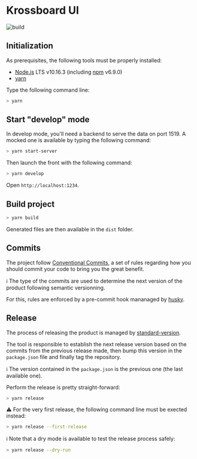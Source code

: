 # Krossboard UI

![build](https://github.com/2-alchemists/krossboard-ui/workflows/build/badge.svg)

## Initialization

As prerequisites, the following tools must be properly installed:

- [Node.js](https://nodejs.org/en/download/) LTS v10.16.3 (including [npm](https://www.npmjs.com/) v6.9.0)
- [yarn](https://yarnpkg.com/lang/en/)

Type the following command line:

```sh
> yarn

```

## Start "develop" mode

In develop mode, you'll need a backend to serve the data on port 1519. A mocked one is available by typing the following command:

```sh
> yarn start-server
```

Then launch the front with the following command:

```sh
> yarn develop
```

Open `http://localhost:1234`.

## Build project

```sh
> yarn build

```

Generated files are then available in the `dist` folder.

## Commits

The project follow [Conventional Commits](https://www.conventionalcommits.org/), a set of rules regarding how you should commit your code to bring you the great benefit.

ℹ The type of the commits are used to determine the next version of the product following semantic versionning.

For this, rules are enforced by a pre-commit hook mananaged by [husky](https://github.com/typicode/husky).

## Release

The process of releasing the product is managed by [standard-version](https://github.com/conventional-changelog/standard-version).

The tool is responsible to establish the next release version based on the commits from the previous release made, then bump this version in the `package.json` file and finally tag the repository.

ℹ The version contained in the `package.json` is the previous one (the last available one).

Perform the release is pretty straight-forward:

```sh
> yarn release
```

⚠️ For the very first release, the following command line must be exected instead:

```sh
> yarn release --first-release
```

ℹ Note that a dry mode is available to test the release process safely:

```sh
> yarn release --dry-run
```